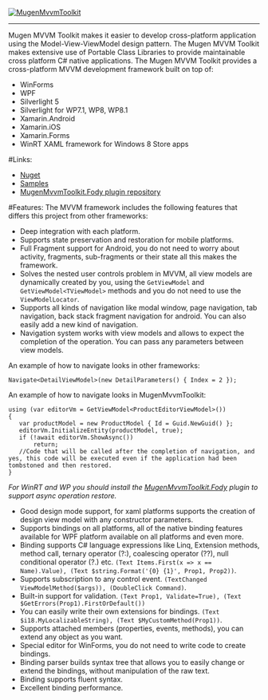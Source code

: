 [![MugenMvvmToolkit](https://raw.githubusercontent.com/MugenMvvmToolkit/MugenMvvmToolkit/master/logo_horizontal.png)](https://github.com/MugenMvvmToolkit/MugenMvvmToolkit)

----------
Mugen MVVM Toolkit makes it easier to develop cross-platform application using the Model-View-ViewModel design pattern. The Mugen MVVM Toolkit makes extensive use of Portable Class Libraries to provide maintainable cross platform C# native applications.
The Mugen MVVM Toolkit provides a cross-platform MVVM development framework built on top of:

 - WinForms
 - WPF
 - Silverlight 5
 - Silverlight for WP7.1, WP8, WP8.1
 - Xamarin.Android
 - Xamarin.iOS
 - Xamarin.Forms
 - WinRT XAML framework for Windows 8 Store apps
 
#Links:
 - [Nuget](http://www.nuget.org/packages?q=MugenMvvmToolkit)
 - [Samples](https://github.com/MugenMvvmToolkit/MugenMvvmToolkit.Samples)
 - [MugenMvvmToolkit.Fody plugin repository](https://github.com/MugenMvvmToolkit/MugenMvvmToolkit.Fody)

#Features:
The MVVM framework includes the following features that differs this project from other frameworks:
 - Deep integration with each platform.
 - Supports state preservation and restoration for mobile platforms.
 - Full Fragment support for Android, you do not need to worry about activity, fragments, sub-fragments or their state all this makes the framework.
 - Solves the nested user controls problem in MVVM, all view models are dynamically created by you, using the `GetViewModel` and `GetViewModel<TViewModel>` methods and you do not need to use the `ViewModelLocator`.
 - Supports all kinds of navigation like modal window, page navigation, tab navigation, back stack fragment navigation for android. You can also easily add a new kind of navigation.
 - Navigation system works with view models and allows to expect the completion of the operation. You can pass any parameters between view models. 

An example of how to navigate looks in other frameworks:
```
Navigate<DetailViewModel>(new DetailParameters() { Index = 2 });
```
 An example of how to navigate looks in MugenMvvmToolkit:
```
using (var editorVm = GetViewModel<ProductEditorViewModel>())            
{
   var productModel = new ProductModel { Id = Guid.NewGuid() };
   editorVm.InitializeEntity(productModel, true);
   if (!await editorVm.ShowAsync())
	   return;
   //Code that will be called after the completion of navigation, and yes, this code will be executed even if the application had been tombstoned and then restored.
}
```
*For WinRT and WP you should install the [MugenMvvmToolkit.Fody](http://www.nuget.org/packages/MugenMvvmToolkit.Fody/) plugin to support async operation restore.*
 - Good design mode support, for xaml platforms supports the creation of design view model with any constructor parameters.
 - Supports bindings on all platforms, all of the native binding features available for WPF platform available on all platforms and even more.
 - Binding supports C# language expressions like Linq, Extension methods, method call, ternary operator (?:), coalescing operator (??), null conditional operator (?.) etc.
`(Text Items.First(x => x == Name).Value), (Text $string.Format('{0} {1}', Prop1, Prop2))`.
 - Supports subscription to any control event.
 `(TextChanged ViewModelMethod($args)), (DoubleClick Command)`.
 - Built-in support for validation. 
`(Text Prop1, Validate=True), (Text $GetErrors(Prop1).FirstOrDefault())`
 - You can easily write their own extensions for bindings.
  `(Text $i18.MyLocalizableString), (Text $MyCustomMethod(Prop1))`.
 - Supports attached members (properties, events, methods), you can extend any object as you want.
 - Special editor for WinForms, you do not need to write code to create bindings.
 - Binding parser builds syntax tree that allows you to easily change or extend the bindings, without manipulation of the raw text.
 - Binding supports fluent syntax.
 - Excellent binding performance.
